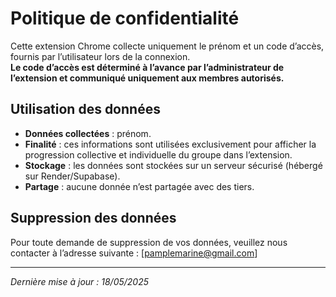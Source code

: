# Politique de confidentialité

Cette extension Chrome collecte uniquement le prénom et un code d’accès, fournis par l’utilisateur lors de la connexion.  
**Le code d’accès est déterminé à l’avance par l’administrateur de l’extension et communiqué uniquement aux membres autorisés.**

## Utilisation des données

- **Données collectées** : prénom.
- **Finalité** : ces informations sont utilisées exclusivement pour afficher la progression collective et individuelle du groupe dans l’extension.
- **Stockage** : les données sont stockées sur un serveur sécurisé (hébergé sur Render/Supabase).
- **Partage** : aucune donnée n’est partagée avec des tiers.

## Suppression des données

Pour toute demande de suppression de vos données, veuillez nous contacter à l’adresse suivante : [pamplemarine@gmail.com]

---

_Dernière mise à jour : 18/05/2025_
